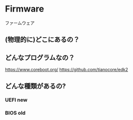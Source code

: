 # Firmware

ファームウェア

## (物理的に)どこにあるの？

## どんなプログラムなの？

https://www.coreboot.org/
https://github.com/tianocore/edk2

## どんな種類があるの?

### UEFI new

### BIOS old